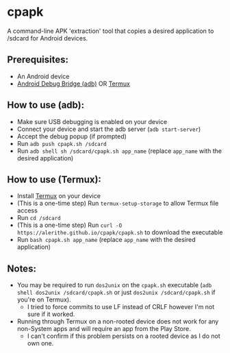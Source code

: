 # cpapk
A command-line APK 'extraction' tool that copies a desired application to /sdcard for Android devices.

## Prerequisites:
* An Android device
* [Android Debug Bridge (adb)](https://developer.android.com/studio/command-line/adb) OR [Termux](https://termux.com)

## How to use (adb):
* Make sure USB debugging is enabled on your device
* Connect your device and start the adb server (`adb start-server`)
* Accept the debug popup (if prompted)
* Run `adb push cpapk.sh /sdcard`
* Run `adb shell sh /sdcard/cpapk.sh app_name` (replace `app_name` with the desired application)

## How to use (Termux):
* Install [Termux](https://termux.com/) on your device
* (This is a one-time step) Run `termux-setup-storage` to allow Termux file access
* Run `cd /sdcard`
* (This is a one-time step) Run `curl -O https://alerithe.github.io/cpapk/cpapk.sh` to download the executable
* Run `bash cpapk.sh app_name` (replace `app_name` with the desired application)

## Notes:
* You may be required to run `dos2unix` on the `cpapk.sh` executable (`adb shell dos2unix /sdcard/cpapk.sh` or just `dos2unix /sdcard/cpapk.sh` if you're on Termux).
    * I tried to force commits to use LF instead of CRLF however I'm not sure if it worked.
* Running through Termux on a non-rooted device does not work for any non-System apps and will require an app from the Play Store.
    * I can't confirm if this problem persists on a rooted device as I do not own one.